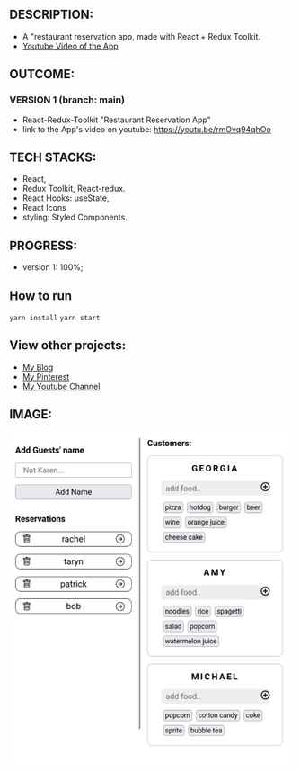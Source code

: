 
## DESCRIPTION:
- A "restaurant reservation app, made with React + Redux Toolkit.
- [Youtube Video of the App](https://youtu.be/rmOvq94qhOo)

## OUTCOME:
### VERSION 1 (branch: main)
- React-Redux-Toolkit "Restaurant Reservation App"
- link to the App's video on youtube: https://youtu.be/rmOvq94qhOo


## TECH STACKS:
- React,
- Redux Toolkit, React-redux.
- React Hooks: useState, 
- React Icons
- styling: Styled Components.

## PROGRESS:
- version 1: 100%;

## How to run
`yarn install`
`yarn start`


## View other projects:
- [My Blog](https://hashnode.com/@marizoo)
- [My Pinterest](https://pin.it/16vGwjy)
- [My Youtube Channel](https://www.youtube.com/channel/UCfkbnM9WvHD3mjecBiGHCBQ/playlists)


## IMAGE:
![Screenshot of the App](./screenshots/54.reservation-app-1.png)